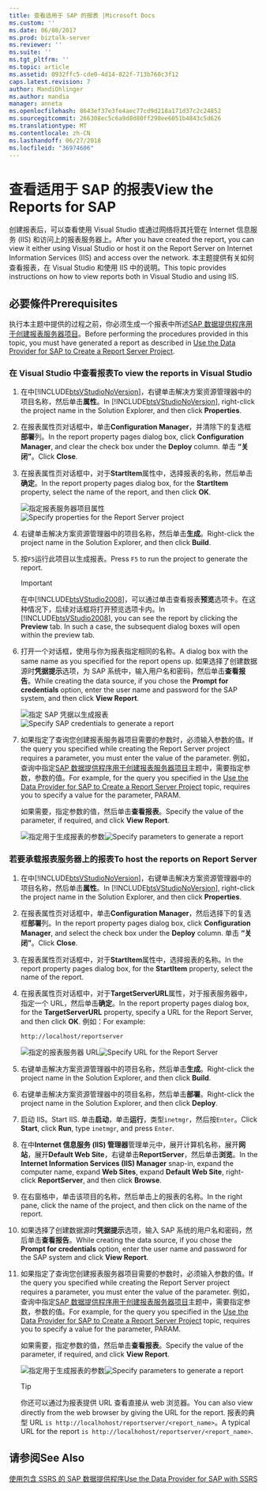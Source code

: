```yaml
---
title: 查看适用于 SAP 的报表 |Microsoft Docs
ms.custom: ''
ms.date: 06/08/2017
ms.prod: biztalk-server
ms.reviewer: ''
ms.suite: ''
ms.tgt_pltfrm: ''
ms.topic: article
ms.assetid: 0932ffc5-cde0-4d14-822f-713b760c3f12
caps.latest.revision: 7
author: MandiOhlinger
ms.author: mandia
manager: anneta
ms.openlocfilehash: 8643ef37e3fe4aec77cd9d218a171d37c2c24852
ms.sourcegitcommit: 266308ec5c6a9d8d80ff298ee6051b4843c5d626
ms.translationtype: MT
ms.contentlocale: zh-CN
ms.lasthandoff: 06/27/2018
ms.locfileid: "36974606"
---
```

# <a name="view-the-reports-for-sap"></a><span data-ttu-id="37544-102">查看适用于 SAP 的报表</span><span class="sxs-lookup"><span data-stu-id="37544-102">View the Reports for SAP</span></span>
<span data-ttu-id="37544-103">创建报表后，可以查看使用 Visual Studio 或通过网络将其托管在 Internet 信息服务 (IIS) 和访问上的报表服务器上。</span><span class="sxs-lookup"><span data-stu-id="37544-103">After you have created the report, you can view it either using Visual Studio or host it on the Report Server on Internet Information Services (IIS) and access over the network.</span></span> <span data-ttu-id="37544-104">本主题提供有关如何查看报表，在 Visual Studio 和使用 IIS 中的说明。</span><span class="sxs-lookup"><span data-stu-id="37544-104">This topic provides instructions on how to view reports both in Visual Studio and using IIS.</span></span>  
  
## <a name="prerequisites"></a><span data-ttu-id="37544-105">必要條件</span><span class="sxs-lookup"><span data-stu-id="37544-105">Prerequisites</span></span>  
 <span data-ttu-id="37544-106">执行本主题中提供的过程之前，你必须生成一个报表中所述[SAP 数据提供程序用于创建报表服务器项目](../../adapters-and-accelerators/adapter-sap/use-the-data-provider-for-sap-to-create-a-report-server-project.md)。</span><span class="sxs-lookup"><span data-stu-id="37544-106">Before performing the procedures provided in this topic, you must have generated a report as described in [Use the Data Provider for SAP to Create a Report Server Project](../../adapters-and-accelerators/adapter-sap/use-the-data-provider-for-sap-to-create-a-report-server-project.md).</span></span>  
  
### <a name="to-view-the-reports-in-visual-studio"></a><span data-ttu-id="37544-107">在 Visual Studio 中查看报表</span><span class="sxs-lookup"><span data-stu-id="37544-107">To view the reports in Visual Studio</span></span>  
  
1. <span data-ttu-id="37544-108">在中[!INCLUDE[btsVStudioNoVersion](../../includes/btsvstudionoversion-md.md)]，右键单击解决方案资源管理器中的项目名称，然后单击**属性**。</span><span class="sxs-lookup"><span data-stu-id="37544-108">In [!INCLUDE[btsVStudioNoVersion](../../includes/btsvstudionoversion-md.md)], right-click the project name in the Solution Explorer, and then click **Properties**.</span></span>  
  
2. <span data-ttu-id="37544-109">在报表属性页对话框中，单击**Configuration Manager**，并清除下的复选框**部署**列。</span><span class="sxs-lookup"><span data-stu-id="37544-109">In the report property pages dialog box, click **Configuration Manager**, and clear the check box under the **Deploy** column.</span></span> <span data-ttu-id="37544-110">单击 **“关闭”**。</span><span class="sxs-lookup"><span data-stu-id="37544-110">Click **Close**.</span></span>  
  
3. <span data-ttu-id="37544-111">在报表属性页对话框中，对于**StartItem**属性中，选择报表的名称，然后单击**确定**。</span><span class="sxs-lookup"><span data-stu-id="37544-111">In the report property pages dialog box, for the **StartItem** property, select the name of the report, and then click **OK**.</span></span>  
  
    <span data-ttu-id="37544-112">![指定报表服务器项目属性](../../adapters-and-accelerators/adapter-sap/media/b3c500f7-840d-461f-945c-66db239d81b9.gif "b3c500f7-840d-461f-945c-66db239d81b9")</span><span class="sxs-lookup"><span data-stu-id="37544-112">![Specify properties for the Report Server project](../../adapters-and-accelerators/adapter-sap/media/b3c500f7-840d-461f-945c-66db239d81b9.gif "b3c500f7-840d-461f-945c-66db239d81b9")</span></span>  
  
4. <span data-ttu-id="37544-113">右键单击解决方案资源管理器中的项目名称，然后单击**生成**。</span><span class="sxs-lookup"><span data-stu-id="37544-113">Right-click the project name in the Solution Explorer, and then click **Build**.</span></span>  
  
5. <span data-ttu-id="37544-114">按`F5`运行此项目以生成报表。</span><span class="sxs-lookup"><span data-stu-id="37544-114">Press `F5` to run the project to generate the report.</span></span>  
  
   > [!IMPORTANT]
   >  <span data-ttu-id="37544-115">在中[!INCLUDE[btsVStudio2008](../../includes/btsvstudio2008-md.md)]，可以通过单击查看报表**预览**选项卡。在这种情况下，后续对话框将打开预览选项卡内。</span><span class="sxs-lookup"><span data-stu-id="37544-115">In [!INCLUDE[btsVStudio2008](../../includes/btsvstudio2008-md.md)], you can see the report by clicking the **Preview** tab. In such a case, the subsequent dialog boxes will open within the preview tab.</span></span>  
  
6. <span data-ttu-id="37544-116">打开一个对话框，使用与你为报表指定相同的名称。</span><span class="sxs-lookup"><span data-stu-id="37544-116">A dialog box with the same name as you specified for the report opens up.</span></span> <span data-ttu-id="37544-117">如果选择了创建数据源时**凭据提示**选项，为 SAP 系统中，输入用户名和密码，然后单击**查看报告**。</span><span class="sxs-lookup"><span data-stu-id="37544-117">While creating the data source, if you chose the **Prompt for credentials** option, enter the user name and password for the SAP system, and then click **View Report**.</span></span>  
  
    <span data-ttu-id="37544-118">![指定 SAP 凭据以生成报表](../../adapters-and-accelerators/adapter-sap/media/fa831aae-b2d1-4ba2-a23f-f7beeb8f898e.gif "fa831aae-b2d1-4ba2-a23f-f7beeb8f898e")</span><span class="sxs-lookup"><span data-stu-id="37544-118">![Specify SAP credentials to generate a report](../../adapters-and-accelerators/adapter-sap/media/fa831aae-b2d1-4ba2-a23f-f7beeb8f898e.gif "fa831aae-b2d1-4ba2-a23f-f7beeb8f898e")</span></span>  
  
7. <span data-ttu-id="37544-119">如果指定了查询您创建报表服务器项目需要的参数时，必须输入参数的值。</span><span class="sxs-lookup"><span data-stu-id="37544-119">If the query you specified while creating the Report Server project requires a parameter, you must enter the value of the parameter.</span></span> <span data-ttu-id="37544-120">例如，查询中指定[SAP 数据提供程序用于创建报表服务器项目](../../adapters-and-accelerators/adapter-sap/use-the-data-provider-for-sap-to-create-a-report-server-project.md)主题中，需要指定参数，参数的值。</span><span class="sxs-lookup"><span data-stu-id="37544-120">For example, for the query you specified in the [Use the Data Provider for SAP to Create a Report Server Project](../../adapters-and-accelerators/adapter-sap/use-the-data-provider-for-sap-to-create-a-report-server-project.md) topic, requires you to specify a value for the parameter, PARAM.</span></span>  
  
    <span data-ttu-id="37544-121">如果需要，指定参数的值，然后单击**查看报表**。</span><span class="sxs-lookup"><span data-stu-id="37544-121">Specify the value of the parameter, if required, and click **View Report**.</span></span>  
  
    <span data-ttu-id="37544-122">![指定用于生成报表的参数](../../adapters-and-accelerators/adapter-sap/media/5deec152-771b-46b4-84da-dd176193d7f3.gif "5deec152-771b-46b4-84da-dd176193d7f3")</span><span class="sxs-lookup"><span data-stu-id="37544-122">![Specify parameters to generate a report](../../adapters-and-accelerators/adapter-sap/media/5deec152-771b-46b4-84da-dd176193d7f3.gif "5deec152-771b-46b4-84da-dd176193d7f3")</span></span>  
  
### <a name="to-host-the-reports-on-report-server"></a><span data-ttu-id="37544-123">若要承载报表服务器上的报表</span><span class="sxs-lookup"><span data-stu-id="37544-123">To host the reports on Report Server</span></span>  
  
1. <span data-ttu-id="37544-124">在中[!INCLUDE[btsVStudioNoVersion](../../includes/btsvstudionoversion-md.md)]，右键单击解决方案资源管理器中的项目名称，然后单击**属性**。</span><span class="sxs-lookup"><span data-stu-id="37544-124">In [!INCLUDE[btsVStudioNoVersion](../../includes/btsvstudionoversion-md.md)], right-click the project name in the Solution Explorer, and then click **Properties**.</span></span>  
  
2. <span data-ttu-id="37544-125">在报表属性页对话框中，单击**Configuration Manager**，然后选择下的复选框**部署**列。</span><span class="sxs-lookup"><span data-stu-id="37544-125">In the report property pages dialog box, click **Configuration Manager**, and select the check box under the **Deploy** column.</span></span> <span data-ttu-id="37544-126">单击 **“关闭”**。</span><span class="sxs-lookup"><span data-stu-id="37544-126">Click **Close**.</span></span>  
  
3. <span data-ttu-id="37544-127">在报表属性页对话框中，对于**StartItem**属性中，选择报表的名称。</span><span class="sxs-lookup"><span data-stu-id="37544-127">In the report property pages dialog box, for the **StartItem** property, select the name of the report.</span></span>  
  
4. <span data-ttu-id="37544-128">在报表属性页对话框中，对于**TargetServerURL**属性，对于报表服务器中，指定一个 URL，然后单击**确定**。</span><span class="sxs-lookup"><span data-stu-id="37544-128">In the report property pages dialog box, for the **TargetServerURL** property, specify a URL for the Report Server, and then click **OK**.</span></span> <span data-ttu-id="37544-129">例如：</span><span class="sxs-lookup"><span data-stu-id="37544-129">For example:</span></span>  
  
   ```  
   http://localhost/reportserver  
   ```  
  
    <span data-ttu-id="37544-130">![指定的报表服务器 URL](../../adapters-and-accelerators/adapter-sap/media/397ddfd6-f3d2-4327-9bc3-1efa22dc2249.gif "397ddfd6-f3d2-4327-9bc3-1efa22dc2249")</span><span class="sxs-lookup"><span data-stu-id="37544-130">![Specify URL for the Report Server](../../adapters-and-accelerators/adapter-sap/media/397ddfd6-f3d2-4327-9bc3-1efa22dc2249.gif "397ddfd6-f3d2-4327-9bc3-1efa22dc2249")</span></span>  
  
5. <span data-ttu-id="37544-131">右键单击解决方案资源管理器中的项目名称，然后单击**生成**。</span><span class="sxs-lookup"><span data-stu-id="37544-131">Right-click the project name in the Solution Explorer, and then click **Build**.</span></span>  
  
6. <span data-ttu-id="37544-132">右键单击解决方案资源管理器中的项目名称，然后单击**部署**。</span><span class="sxs-lookup"><span data-stu-id="37544-132">Right-click the project name in the Solution Explorer, and then click **Deploy**.</span></span>  
  
7. <span data-ttu-id="37544-133">启动 IIS。</span><span class="sxs-lookup"><span data-stu-id="37544-133">Start IIS.</span></span> <span data-ttu-id="37544-134">单击**启动**，单击**运行**，类型`inetmgr`，然后按`Enter`。</span><span class="sxs-lookup"><span data-stu-id="37544-134">Click **Start**, click **Run**, type `inetmgr`, and press `Enter`.</span></span>  
  
8. <span data-ttu-id="37544-135">在中**Internet 信息服务 (IIS) 管理器**管理单元中，展开计算机名称，展开**网站**，展开**Default Web Site**，右键单击**ReportServer**，然后单击**浏览**。</span><span class="sxs-lookup"><span data-stu-id="37544-135">In the **Internet Information Services (IIS) Manager** snap-in, expand the computer name, expand **Web Sites**, expand **Default Web Site**, right-click **ReportServer**, and then click **Browse**.</span></span>  
  
9. <span data-ttu-id="37544-136">在右窗格中，单击该项目的名称，然后单击上的报表的名称。</span><span class="sxs-lookup"><span data-stu-id="37544-136">In the right pane, click the name of the project, and then click on the name of the report.</span></span>  
  
10. <span data-ttu-id="37544-137">如果选择了创建数据源时**凭据提示**选项，输入 SAP 系统的用户名和密码，然后单击**查看报告**。</span><span class="sxs-lookup"><span data-stu-id="37544-137">While creating the data source, if you chose the **Prompt for credentials** option, enter the user name and password for the SAP system and click **View Report**.</span></span>  
  
11. <span data-ttu-id="37544-138">如果指定了查询您创建报表服务器项目需要的参数时，必须输入参数的值。</span><span class="sxs-lookup"><span data-stu-id="37544-138">If the query you specified while creating the Report Server project requires a parameter, you must enter the value of the parameter.</span></span> <span data-ttu-id="37544-139">例如，查询中指定[SAP 数据提供程序用于创建报表服务器项目](../../adapters-and-accelerators/adapter-sap/use-the-data-provider-for-sap-to-create-a-report-server-project.md)主题中，需要指定参数，参数的值。</span><span class="sxs-lookup"><span data-stu-id="37544-139">For example, for the query you specified in the [Use the Data Provider for SAP to Create a Report Server Project](../../adapters-and-accelerators/adapter-sap/use-the-data-provider-for-sap-to-create-a-report-server-project.md) topic, requires you to specify a value for the parameter, PARAM.</span></span>  
  
     <span data-ttu-id="37544-140">如果需要，指定参数的值，然后单击**查看报表**。</span><span class="sxs-lookup"><span data-stu-id="37544-140">Specify the value of the parameter, if required, and click **View Report**.</span></span>  
  
     <span data-ttu-id="37544-141">![指定用于生成报表的参数](../../adapters-and-accelerators/adapter-sap/media/221c8c12-4e4f-47f5-9289-9e9212cf6e25.gif "221c8c12-4e4f-47f5-9289-9e9212cf6e25")</span><span class="sxs-lookup"><span data-stu-id="37544-141">![Specify parameters to generate a report](../../adapters-and-accelerators/adapter-sap/media/221c8c12-4e4f-47f5-9289-9e9212cf6e25.gif "221c8c12-4e4f-47f5-9289-9e9212cf6e25")</span></span>  
  
    > [!TIP]
    >  <span data-ttu-id="37544-142">你还可以通过为报表提供 URL 查看直接从 web 浏览器。</span><span class="sxs-lookup"><span data-stu-id="37544-142">You can also view directly from the web browser by giving the URL for the report.</span></span> <span data-ttu-id="37544-143">报表的典型 URL `is http://localhohost/reportserver/<report_name>`。</span><span class="sxs-lookup"><span data-stu-id="37544-143">A typical URL for the report `is http://localhohost/reportserver/<report_name>`.</span></span>  
  
## <a name="see-also"></a><span data-ttu-id="37544-144">请参阅</span><span class="sxs-lookup"><span data-stu-id="37544-144">See Also</span></span>  
 [<span data-ttu-id="37544-145">使用包含 SSRS 的 SAP 数据提供程序</span><span class="sxs-lookup"><span data-stu-id="37544-145">Use the Data Provider for SAP with SSRS</span></span>](../../adapters-and-accelerators/adapter-sap/use-the-data-provider-for-sap-with-ssis.md)
